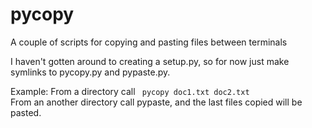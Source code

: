 # pycopy
A couple of scripts for copying and pasting files between terminals

I haven't gotten around to creating a setup.py,
so for now just make symlinks to pycopy.py and pypaste.py.

Example:
  From a directory call <code> pycopy doc1.txt doc2.txt </code>
  From an another directory call pypaste, and the last files copied will be pasted.
